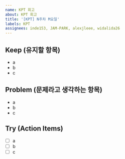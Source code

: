 ```yaml
---
name: KPT 회고
about: KPT 회고
title: '[KPT] N주차 M요일'
labels: KPT
assignees: inde153, JAM-PARK, alexjleee, widalida26
---
```


## Keep (유지할 항목)

- a
- b
- c

## Problem (문제라고 생각하는 항목)

- a
- b
- c

## Try (Action Items)

- [ ] a
- [ ] b
- [ ] c
